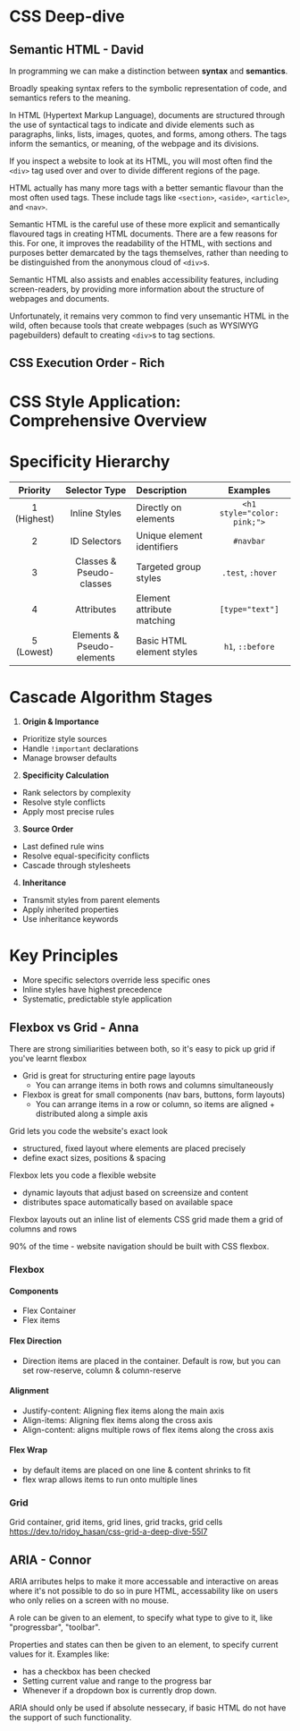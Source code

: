 # CSS Deep-dive

## Semantic HTML - David

In programming we can make a distinction between **syntax** and **semantics**.

Broadly speaking syntax refers to the symbolic representation of code, and semantics refers to the meaning.

In HTML (Hypertext Markup Language), documents are structured through the use of syntactical tags to indicate and divide elements such as paragraphs, links, lists, images, quotes, and forms, among others. The tags inform the semantics, or meaning, of the webpage and its divisions.

If you inspect a website to look at its HTML, you will most often find the ```<div>``` tag used over and over to divide different regions of the page.

HTML actually has many more tags with a better semantic flavour than the most often used tags. These include tags like ```<section>```, ```<aside>```, ```<article>```, and ```<nav>```.

Semantic HTML is the careful use of these more explicit and semantically flavoured tags in creating HTML documents. There are a few reasons for this. For one, it improves the readability of the HTML, with sections and purposes better demarcated by the tags themselves, rather than needing to be distinguished from the anonymous cloud of ```<div>```s.

Semantic HTML also assists and enables accessibility features, including screen-readers, by providing more information about the structure of webpages and documents.

Unfortunately, it remains very common to find very unsemantic HTML in the wild, often because tools that create webpages (such as WYSIWYG pagebuilders) default to creating ```<div>```s to tag sections.




## CSS Execution Order - Rich

# CSS Style Application: Comprehensive Overview

# Specificity Hierarchy

| Priority | Selector Type | Description | Examples |
|:--------:|:------------:|:------------|:--------:|
| 1 (Highest) | Inline Styles | Directly on elements | `<h1 style="color: pink;">` |
| 2 | ID Selectors | Unique element identifiers | `#navbar` |
| 3 | Classes & Pseudo-classes | Targeted group styles | `.test`, `:hover` |
| 4 | Attributes | Element attribute matching | `[type="text"]` |
| 5 (Lowest) | Elements & Pseudo-elements | Basic HTML element styles | `h1`, `::before` |

# Cascade Algorithm Stages

1. **Origin & Importance**
  - Prioritize style sources
  - Handle `!important` declarations
  - Manage browser defaults

2. **Specificity Calculation**
  - Rank selectors by complexity
  - Resolve style conflicts
  - Apply most precise rules

3. **Source Order**
  - Last defined rule wins
  - Resolve equal-specificity conflicts
  - Cascade through stylesheets

4. **Inheritance**
  - Transmit styles from parent elements
  - Apply inherited properties
  - Use inheritance keywords

# Key Principles

- More specific selectors override less specific ones
- Inline styles have highest precedence
- Systematic, predictable style application

## Flexbox vs Grid - Anna 
There are strong similiarities between both, so it's easy to pick up grid if you've learnt flexbox
- Grid is great for structuring entire page layouts
    - You can arrange items in both rows and columns simultaneously 
- Flexbox is great for small components (nav bars, buttons, form layouts)
    - You can arrange items in a row or column, so items are aligned + distributed along a simple axis

Grid lets you code the website's exact look
- structured, fixed layout where elements are placed precisely
- define exact sizes, positions & spacing

Flexbox lets you code a flexible website
- dynamic layouts that adjust based on screensize and content 
- distributes space automatically based on available space

Flexbox layouts out an inline list of elements
CSS grid made them a grid of columns and rows

90% of the time - website navigation should be built with CSS flexbox.



### Flexbox 
#### Components
- Flex Container
- Flex items 
#### Flex Direction 
- Direction items are placed in the container. Default is row, but you can set row-reserve, column & column-reserve
#### Alignment
- Justify-content: Aligning flex items along the main axis
- Align-items: Aligning flex items along the cross axis 
- Align-content: aligns multiple rows of flex items along the cross axis
#### Flex Wrap 
- by default items are placed on one line & content shrinks to fit
- flex wrap allows items to run onto multiple lines

### Grid
Grid container, grid items, grid lines, grid tracks, grid cells 
https://dev.to/ridoy_hasan/css-grid-a-deep-dive-55l7




## ARIA - Connor

ARIA arributes helps to make it more accessable and interactive on areas where it's not possible to do so in pure HTML, accessability like on users who only relies on a screen with no mouse.

A role can be given to an element, to specify what type to give to it, like "progressbar", "toolbar".

Properties and states can then be given to an element, to specify current values for it. Examples like:
- has a checkbox has been checked
- Setting current value and range to the progress bar
- Whenever if a dropdown box is currently drop down.

ARIA should only be used if absolute nessecary, if basic HTML do not have the support of such functionality. 
